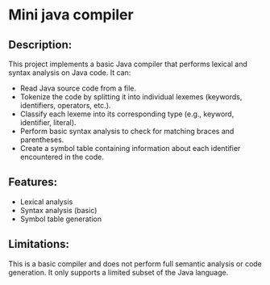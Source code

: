 # Mini java compiler 
## Description: 
This project implements a basic Java compiler that performs lexical and syntax analysis on Java code. 
It can:
- Read Java source code from a file.
- Tokenize the code by splitting it into individual lexemes (keywords, identifiers, operators, etc.).
- Classify each lexeme into its corresponding type (e.g., keyword, identifier, literal).
- Perform basic syntax analysis to check for matching braces and parentheses.
- Create a symbol table containing information about each identifier encountered in the code.
## Features:
- Lexical analysis
- Syntax analysis (basic)
- Symbol table generation
## Limitations:
This is a basic compiler and does not perform full semantic analysis or code generation.
It only supports a limited subset of the Java language.
